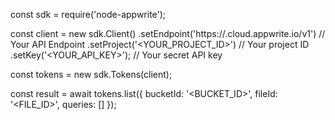 const sdk = require('node-appwrite');

const client = new sdk.Client()
    .setEndpoint('https://<REGION>.cloud.appwrite.io/v1') // Your API Endpoint
    .setProject('<YOUR_PROJECT_ID>') // Your project ID
    .setKey('<YOUR_API_KEY>'); // Your secret API key

const tokens = new sdk.Tokens(client);

const result = await tokens.list({
    bucketId: '<BUCKET_ID>',
    fileId: '<FILE_ID>',
    queries: []
});
